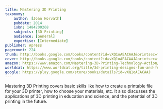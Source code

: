 ```yaml
---
title: Mastering 3D Printing
taxonomy:
	author: [Joan Horvath]
	pubdate: 2014
	isbn: 1484200268
	subjects: [3D Printing]
	audience: [General]
	expertise: [Intermediate]
publisher: Apress
pagecount: 224
thumb: http://books.google.com/books/content?id=vXQ1oAEACAAJ&printsec=frontcover&img=1&zoom=1&imgtk=AFLRE72lqofu3YjzizEKpdvY-LRD8gX7kC4dMwkxuUwtG1he8v41Zkz-3x3M7frwROf5GCacbJTf-G8pP5KSV_0XgdEWEjwinsEQneYp1REsV1Dv5BDAhk7O2Rdr-b_QcSuEauo0WrWk&source=gbs_api
cover: http://books.google.com/books/content?id=vXQ1oAEACAAJ&printsec=frontcover&img=1&zoom=1&imgtk=AFLRE72lqofu3YjzizEKpdvY-LRD8gX7kC4dMwkxuUwtG1he8v41Zkz-3x3M7frwROf5GCacbJTf-G8pP5KSV_0XgdEWEjwinsEQneYp1REsV1Dv5BDAhk7O2Rdr-b_QcSuEauo0WrWk&source=gbs_api
amazon: https://www.amazon.com/Mastering-3D-Printing-Technology-Action/dp/1484200268/ref=sr_1_4?keywords=Mastering+3D+printing&qid=1569590845&s=gateway&sr=8-4
worldcat: https://www.worldcat.org/title/3d-printing-designs-fun-and-functional-projects-get-to-grips-with-3d-printing-and-learn-to-model-designs-using-blender/oclc/953616405&referer=brief_results
google: https://play.google.com/store/books/details?id=vXQ1oAEACAAJ
---
```

Mastering 3D Printing covers basic skills like how to create a printable file for your 3D printer, how to choose your materials, etc.  It also discusses the applications pf 3D printing in education and science, and the potential of 3D printing in the future.